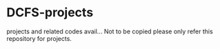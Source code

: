 # DCFS-projects
projects and related codes avail...
Not to be copied please only refer this repository for projects.
